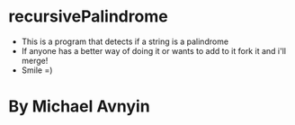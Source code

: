 # recursivePalindrome

- This is a program that detects if a string is a palindrome
- If anyone has a better way of doing it or wants to add to it fork it and i'll merge!
- Smile =)

# By Michael Avnyin
